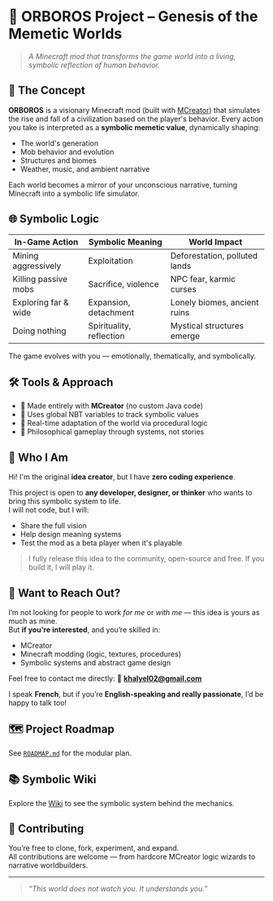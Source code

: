 # 🌌 ORBOROS Project – Genesis of the Memetic Worlds

> *A Minecraft mod that transforms the game world into a living, symbolic reflection of human behavior.*

## 🧠 The Concept

**ORBOROS** is a visionary Minecraft mod (built with [MCreator](https://mcreator.net)) that simulates the rise and fall of a civilization based on the player's behavior. Every action you take is interpreted as a **symbolic memetic value**, dynamically shaping:

- The world's generation
- Mob behavior and evolution
- Structures and biomes
- Weather, music, and ambient narrative

Each world becomes a mirror of your unconscious narrative, turning Minecraft into a symbolic life simulator.

## 🌐 Symbolic Logic

| In-Game Action         | Symbolic Meaning     | World Impact                          |
|------------------------|----------------------|----------------------------------------|
| Mining aggressively    | Exploitation          | Deforestation, polluted lands          |
| Killing passive mobs   | Sacrifice, violence   | NPC fear, karmic curses                |
| Exploring far & wide   | Expansion, detachment | Lonely biomes, ancient ruins           |
| Doing nothing          | Spirituality, reflection | Mystical structures emerge          |

The game evolves with you — emotionally, thematically, and symbolically.

## 🛠️ Tools & Approach

- 🧱 Made entirely with **MCreator** (no custom Java code)
- 🧠 Uses global NBT variables to track symbolic values
- 🔁 Real-time adaptation of the world via procedural logic
- 🌌 Philosophical gameplay through systems, not stories

## 👤 Who I Am

Hi! I'm the original **idea creator**, but I have **zero coding experience**.

This project is open to **any developer, designer, or thinker** who wants to bring this symbolic system to life.  
I will not code, but I will:
- Share the full vision
- Help design meaning systems
- Test the mod as a beta player when it's playable

> I fully release this idea to the community, open-source and free. If you build it, I will play it.

## 💌 Want to Reach Out?

I’m not looking for people to work *for me* or *with me* — this idea is yours as much as mine.  
But **if you're interested**, and you’re skilled in:
- MCreator
- Minecraft modding (logic, textures, procedures)
- Symbolic systems and abstract game design

Feel free to contact me directly:
📧 **khalyel02@gmail.com**

I speak **French**, but if you’re **English-speaking and really passionate**, I’d be happy to talk too!

## 🗺️ Project Roadmap

See [`ROADMAP.md`](./ROADMAP.md) for the modular plan.

## 📚 Symbolic Wiki

Explore the [Wiki](./wiki/) to see the symbolic system behind the mechanics.

## 🤝 Contributing

You’re free to clone, fork, experiment, and expand.  
All contributions are welcome — from hardcore MCreator logic wizards to narrative worldbuilders.

---

> *“This world does not watch you. It understands you.”*

